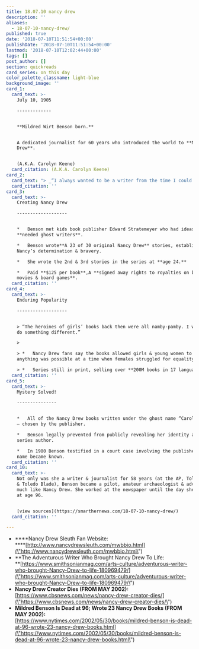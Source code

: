 ```yaml
---
title: 18.07.10 nancy drew
description: ''
aliases:
  - 18-07-10-nancy-drew/
published: true
date: '2018-07-10T11:51:54+00:00'
publishDate: '2018-07-10T11:51:54+00:00'
lastmod: '2018-07-10T12:02:44+00:00'
tags: []
post_author: []
section: quickreads
card_series: on this day
color_palette_classname: light-blue
background_image: ''
card_1:
  card_text: >-
    July 10, 1905

    -------------


    **Mildred Wirt Benson born.**


    A dedicated journalist for 60 years who introduced the world to **Nancy
    Drew**.


    (A.K.A. Carolyn Keene)
  card_citation: (A.K.A. Carolyn Keene)
card_2:
  card_text: "> _“I always wanted to be a writer from the time I could walk.”_n> n> *   **Born in rural Iowa**;A few opportunities for women outside the home.n> *   Her parents encouraged her writing pursuits; sheA **won her 1st writing award at age 14**.n> *   **First student** (man or woman) **to earn masterax19s in journalism** at Univ. of Iowa.n> *   Her first trip to NYC changed everything…"
  card_citation: ''
card_3:
  card_text: >-
    Creating Nancy Drew

    -------------------


    *   Benson met kids book publisher Edward Stratemeyer who had ideas, but
    **needed ghost writers**.

    *   Benson wrote**A 23 of 30 original Nancy Drew** stories, establishing
    Nancy’s determination & bravery.

    *   She wrote the 2nd & 3rd stories in the series at **age 24.**

    *   Paid **$125 per book**,A **signed away rights to royalties on books,
    movies & board games**.
  card_citation: ''
card_4:
  card_text: >-
    Enduring Popularity

    -------------------


    > “The heroines of girls’ books back then were all namby-pamby. I wanted to
    do something different.”

    > 

    > *   Nancy Drew fans say the books allowed girls & young women to imagine
    anything was possible at a time when females struggled for equality.

    > *   Series still in print, selling over **200M books in 17 languages**.
  card_citation: ''
card_5:
  card_text: >-
    Mystery Solved!

    ---------------


    *   All of the Nancy Drew books written under the ghost name “Carolyn Keene”
    – chosen by the publisher.

    *   Benson legally prevented from publicly revealing her identity as the
    series author.

    *   In 1980 Benson testified in a court case involving the publisher and her
    name became known.
  card_citation: ''
card_10:
  card_text: >-
    Not only was she a writer & journalist for 58 years (at the AP, Toledo Times
    & Toledo Blade), Benson became a pilot, amateur archaeologist & adventurer
    much like Nancy Drew. She worked at the newspaper until the day she died -
    at age 96.


    [view sources](https://smarthernews.com/18-07-10-nancy-drew/)
  card_citation: ''

---
```

*   ****Nancy Drew Sleuth Fan Website:  
    ****[http://www.nancydrewsleuth.com/mwbbio.html](\"http://www.nancydrewsleuth.com/mwbbio.html\")
*   **The Adventurous Writer Who Brought Nancy Drew To Life:  
    **[https://www.smithsonianmag.com/arts-culture/adventurous-writer-who-brought-Nancy-Drew-to-life-180969479/](\"https://www.smithsonianmag.com/arts-culture/adventurous-writer-who-brought-Nancy-Drew-to-life-180969479/\")
*   **Nancy Drew Creator Dies (FROM MAY 2002):**  
    [https://www.cbsnews.com/news/nancy-drew-creator-dies/](\"https://www.cbsnews.com/news/nancy-drew-creator-dies/\")
*   **Mildred Benson Is Dead at 96; Wrote 23 Nancy Drew Books (FROM MAY 2002):**  
    [https://www.nytimes.com/2002/05/30/books/mildred-benson-is-dead-at-96-wrote-23-nancy-drew-books.html](\"https://www.nytimes.com/2002/05/30/books/mildred-benson-is-dead-at-96-wrote-23-nancy-drew-books.html\")